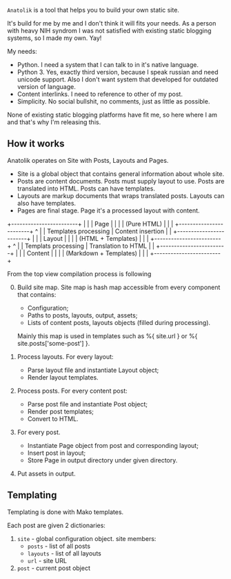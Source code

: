 `Anatolik` is a tool that helps you to build your own static site.

It's build for me by me and I don't think it will fits your needs. As a person
with heavy NIH syndrom I was not satisfied with existing static blogging
systems, so I made my own. Yay!

My needs:
* Python.  I need a system that I can talk to in it's native language.
* Python 3.  Yes, exactly third version, because I speak russian and need
  unicode support. Also I don't want system that developed for outdated version
  of language.
* Content interlinks. I need to reference to other of my post.
* Simplicity. No social bullshit, no comments, just as little as possible.

None of existing static blogging platforms have fit me, so here where I am and
that's why I'm releasing this.

How it works
------------

Anatolik operates on Site with Posts, Layouts and Pages.

- Site is a global object that contains general information about whole site.
- Posts are content documents. Posts must supply layout to use. Posts are
translated into HTML. Posts can have templates.
- Layouts are markup documents that wraps translated posts. Layouts can also have
templates.
- Pages are final stage. Page it's a processed layout with content.

+------------------------+
|                        |
|         Page           |
|                        |
|      (Pure HTML)       |
|                        |
+------------------------+
            ^
            |
            |
   Templates processing
            |
     Content insertion
            |
            |
+------------------------+
|                        |
|        Layout          |
|                        |
|   (HTML + Templates)   |
|                        |
+------------------------+
            ^
            |
            |
   Templats processing
            |
   Translation to HTML
            |
            |
+------------------------+
|                        |
|        Content         |
|                        |
| (Markdown + Templates) |
|                        |
+------------------------+

From the top view compilation process is following

0. Build site map.
   Site map is hash map accessible from every component that contains:
   * Configuration;
   * Paths to posts, layouts, output, assets;
   * Lists of content posts, layouts objects (filled during processing).

   Mainly this map is used in templates such as %{ site.url } or 
   %{ site.posts['some-post'] }.

1. Process layouts.
   For every layout:
   * Parse layout file and instantiate Layout object;
   * Render layout templates.

2. Process posts.
   For every content post:
   * Parse post file and instantiate Post object;
   * Render post templates;
   * Convert to HTML.

3. For every post.
   * Instantiate Page object from post and corresponding layout;
   * Insert post in layout;
   * Store Page in output directory under given directory.

4. Put assets in output.
   

Templating
----------

Templating is done with Mako templates.

Each post are given 2 dictionaries:
1. `site` - global configuration object. site members:
    * `posts` - list of all posts
    * `layouts` - list of all layouts
    * `url` - site URL
1. `post` - current post object

<!-- vim: set ft=markdown: -->
